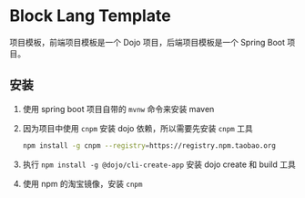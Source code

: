 # Block Lang Template

项目模板，前端项目模板是一个 Dojo 项目，后端项目模板是一个 Spring Boot 项目。

## 安装

1. 使用 spring boot 项目自带的 `mvnw` 命令来安装 maven
2. 因为项目中使用 `cnpm` 安装 dojo 依赖，所以需要先安装 `cnpm` 工具

   ```sh
   npm install -g cnpm --registry=https://registry.npm.taobao.org
   ```

3. 执行 `npm install -g @dojo/cli-create-app` 安装 dojo create 和 build 工具
4. 使用 npm 的淘宝镜像，安装 `cnpm`

